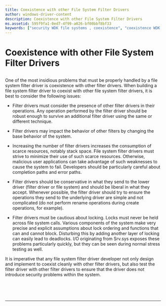 ```yaml
---
title: Coexistence with other File System Filter Drivers
author: windows-driver-content
description: Coexistence with other File System Filter Drivers
ms.assetid: 595f9fa1-0ed7-4f99-a026-bf00bbf8bf33
keywords: ["security WDK file systems , coexistence", "coexistence WDK file systems"]
---
```


# Coexistence with other File System Filter Drivers


## <span id="ddk_coexistence_with_other_file_system_filter_drivers_if"></span><span id="DDK_COEXISTENCE_WITH_OTHER_FILE_SYSTEM_FILTER_DRIVERS_IF"></span>


One of the most insidious problems that must be properly handled by a file system filter driver is coexistence with other filter drivers. When building a file system filter driver to coexist with other file system filter drivers, it is best to consider the following issues:

-   Filter drivers must consider the presence of other filter drivers in their operations. Any operation performed by the filter driver should be robust enough to survive an additional filter driver using the same or different technique.

-   Filter drivers may impact the behavior of other filters by changing the base behavior of the system.

-   Increasing the number of filter drivers increases the consumption of scarce resources, notably stack space. File system filter drivers must strive to minimize their use of such scarce resources. Otherwise, malicious user applications can take advantage of such weaknesses to cause the system to fail. Developers should be particularly careful about completion paths and error paths.

-   Filter drivers should be conservative in what they send to the lower driver (filter driver or file system) and should be liberal in what they accept. Whenever possible, the filter driver should try to ensure the operations they send to the underlying driver are simple and not complicated (do not perform rename operations during create operations, for example).

-   Filter drivers must be cautious about locking. Locks must never be held across file system calls. Various components of the system make very precise and explicit assumptions about lock ordering and functions that can and cannot block. Disturbing this by adding another layer of locking can easily lead to deadlocks. I/O originating from Srv.sys exposes these problems particularly quickly, but they can be seen during normal stress testing as well.

It is imperative that any file system filter driver developer not only design and implement to coexist cleanly with other filter drivers, but also test the filter driver with other filter drivers to ensure that the driver does not introduce security problems within the system.

 

 


--------------------


